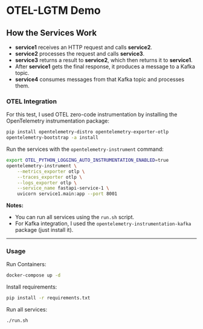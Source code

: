 # OTEL-LGTM Demo


## How the Services Work

- **service1** receives an HTTP request and calls **service2**.
- **service2** processes the request and calls **service3**.
- **service3** returns a result to **service2**, which then returns it to **service1**.
- After **service1** gets the final response, it produces a message to a Kafka topic.
- **service4** consumes messages from that Kafka topic and processes them.

### OTEL Integration

For this test, I used OTEL zero-code instrumentation by installing the OpenTelemetry instrumentation package:

```bash
pip install opentelemetry-distro opentelemetry-exporter-otlp
opentelemetry-bootstrap -a install
```

Run the services with the `opentelemetry-instrument` command:

```bash
export OTEL_PYTHON_LOGGING_AUTO_INSTRUMENTATION_ENABLED=true
opentelemetry-instrument \
    --metrics_exporter otlp \
    --traces_exporter otlp \
    --logs_exporter otlp \
    --service_name fastapi-service-1 \
    uvicorn service1.main:app --port 8001 
```

**Notes:**  
- You can run all services using the `run.sh` script.
- For Kafka integration, I used the `opentelemetry-instrumentation-kafka` package (just install it).

---

### Usage

Run Containers:
```bash
docker-compose up -d
```
Install requirements:
```bash
pip install -r requirements.txt
```

Run all services:
```bash
./run.sh
```